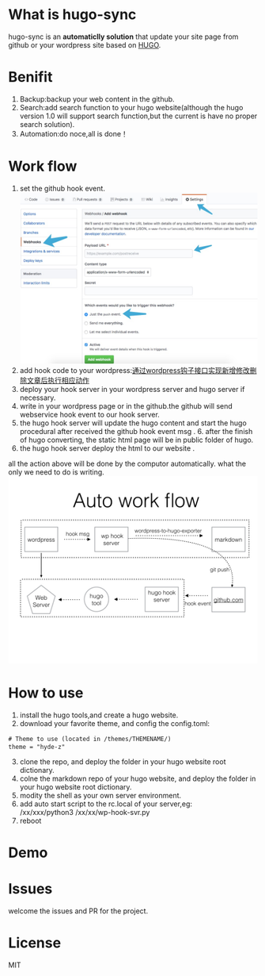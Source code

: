 # What is hugo-sync
hugo-sync is an **automaticlly solution** that update your site page from github or your wordpress site based on [HUGO](https://gohugo.io).

# Benifit
1. Backup:backup your web content in the github.
2. Search:add search function to your hugo website(although the hugo version 1.0 will support search function,but the current is have no proper search solution).
3. Automation:do noce,all is done！

# Work flow 
1. set the github hook event.  
![git hook event](https://raw.githubusercontent.com/hiproz/pub-res/master/git-hook-event.jpg)  
2. add hook code to your wordpress:[通过wordpress钩子接口实现新增修改删除文章后执行相应动作](https://wp.goodmemory.cc/%E9%80%9A%E8%BF%87wordpress%E9%92%A9%E5%AD%90%E6%8E%A5%E5%8F%A3%E5%AE%9E%E7%8E%B0%E6%96%B0%E5%A2%9E%E4%BF%AE%E6%94%B9%E5%88%A0%E9%99%A4%E6%96%87%E7%AB%A0%E5%90%8E%E6%89%A7%E8%A1%8C%E7%9B%B8%E5%BA%94/)
3. deploy your hook server in your wordpress server and hugo server if necessary.
4. write in your wordpress page or in the github.the github will send webservice hook event to our hook server.  
5. the hugo hook server will update the hugo content and start the hugo procedural after received the github hook event msg . 6. after the finish of hugo converting, the static html page will be in public folder of hugo.  
7. the hugo hook server deploy the html to our website .  

all the action above will be done by the computor automatically.  what the only we need to do is writing.  
![hugo-sync work flow](https://raw.githubusercontent.com/hiproz/pub-res/master/hugo-sync.jpeg)

# How to use
1. install the hugo tools,and create a hugo website.  
2. download your favorite theme, and config the config.toml: 
```
# Theme to use (located in /themes/THEMENAME/)    
theme = "hyde-z"
```
3. clone the repo, and deploy the folder in your hugo website root dictionary.  
4. colne the markdown repo of your hugo website, and deploy the folder in your hugo website root dictionary. 
5. modity the shell as your own server environment.
6. add auto start script to the rc.local of your server,eg:  
    /xx/xxx/python3 /xx/xx/wp-hook-svr.py 
7. reboot

# Demo

# Issues
welcome the issues and PR for the project.

# License
MIT

